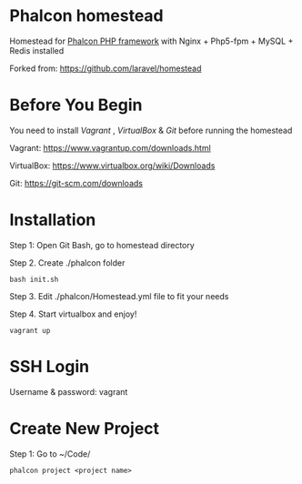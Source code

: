 # Phalcon homestead
Homestead for [Phalcon PHP framework](https://phalconphp.com/en/) with Nginx + Php5-fpm + MySQL + Redis installed

Forked from: https://github.com/laravel/homestead

# Before You Begin
You need to install _Vagrant_ , _VirtualBox_ & _Git_ before running the homestead

Vagrant: https://www.vagrantup.com/downloads.html

VirtualBox: https://www.virtualbox.org/wiki/Downloads

Git: https://git-scm.com/downloads

# Installation

Step 1: Open Git Bash, go to homestead directory

Step 2. Create ./phalcon folder
```
bash init.sh
```

Step 3. Edit ./phalcon/Homestead.yml file to fit your needs

Step 4. Start virtualbox  and enjoy!
```
vagrant up
```

# SSH Login
Username & password: vagrant

# Create New Project
Step 1: Go to ~/Code/
```
phalcon project <project name>
